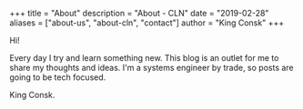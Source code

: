+++
title = "About"
description = "About - CLN"
date = "2019-02-28"
aliases = ["about-us", "about-cln", "contact"]
author = "King Consk"
+++

Hi!

Every day I try and learn something new. This blog is an outlet for me to share my thoughts and ideas. I'm a systems engineer by trade, so posts are going to be tech focused. 

King Consk.
